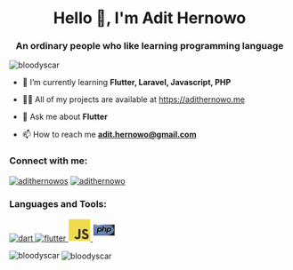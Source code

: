 <h1 align="center">Hello 👋, I'm Adit Hernowo</h1>
<h3 align="center">An ordinary people who like learning programming language</h3>
 
<p align="left"> <img src="https://komarev.com/ghpvc/?username=bloodyscar&label=Profile%20views&color=0e75b6&style=flat" alt="bloodyscar" /> </p>

- 🌱 I’m currently learning **Flutter, Laravel, Javascript, PHP**

- 👨‍💻 All of my projects are available at https://adithernowo.me

- 💬 Ask me about **Flutter**

- 📫 How to reach me **adit.hernowo@gmail.com**

<h3 align="left">Connect with me:</h3>
<p align="left">
<a href="https://instagram.com/adithernowos" target="blank"><img align="center" src="https://raw.githubusercontent.com/rahuldkjain/github-profile-readme-generator/master/src/images/icons/Social/instagram.svg" alt="adithernowos" height="30" width="40" /></a>
<a href="https://dribbble.com/adithernowo" target="blank"><img align="center" src="https://raw.githubusercontent.com/rahuldkjain/github-profile-readme-generator/master/src/images/icons/Social/dribbble.svg" alt="adithernowo" height="30" width="40" /></a>
</p>

<h3 align="left">Languages and Tools:</h3>
<p align="left"> 
 <a href="https://dart.dev" target="_blank" rel="noreferrer"> <img src="https://www.vectorlogo.zone/logos/dartlang/dartlang-icon.svg" alt="dart" width="40" height="40"/> </a> 
 <a href="https://flutter.dev" target="_blank" rel="noreferrer"> <img src="https://www.vectorlogo.zone/logos/flutterio/flutterio-icon.svg" alt="flutter" width="40" height="40"/> </a> 
<a href="https://developer.mozilla.org/en-US/docs/Web/JavaScript" target="_blank" rel="noreferrer"> <img src="https://raw.githubusercontent.com/devicons/devicon/master/icons/javascript/javascript-original.svg" alt="javascript" width="40" height="40"/> </a> 
  <a href="https://www.php.net" target="_blank" rel="noreferrer"> <img src="https://raw.githubusercontent.com/devicons/devicon/master/icons/php/php-original.svg" alt="php" width="40" height="40"/> </a> 
 </p>

<p><img align="left" src="https://github-readme-stats.vercel.app/api/top-langs?username=bloodyscar&show_icons=true&locale=en&layout=compact" alt="bloodyscar" /></p>
<div></div>

<p>&nbsp;<img align="center" src="https://github-readme-stats.vercel.app/api?username=bloodyscar&show_icons=true&locale=en" alt="bloodyscar" /></p>
